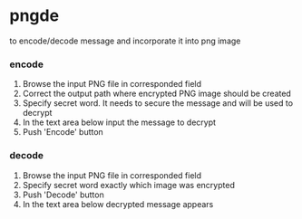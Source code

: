# pngde
 to encode/decode message and incorporate it into png image

 
### encode

1. Browse the input PNG file in corresponded field
2. Correct the output path where encrypted PNG image should be created
3. Specify secret word. It needs to secure the message and will be used to decrypt
4. In the text area below input the message to decrypt
5. Push 'Encode' button


### decode

1. Browse the input PNG file in corresponded field
2. Specify secret word exactly which image was encrypted
3. Push 'Decode' button
4. In the text area below decrypted message appears
